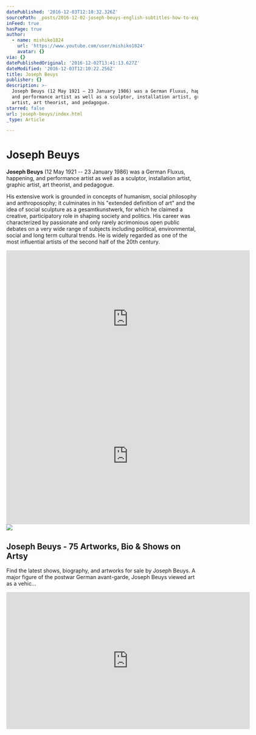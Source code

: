 ```yaml
---
datePublished: '2016-12-03T12:10:32.326Z'
sourcePath: _posts/2016-12-02-joseph-beuys-english-subtitles-how-to-explain-pictures-t.md
inFeed: true
hasPage: true
author:
  - name: mishiko1824
    url: 'https://www.youtube.com/user/mishiko1824'
    avatar: {}
via: {}
datePublishedOriginal: '2016-12-02T13:41:13.627Z'
dateModified: '2016-12-03T12:10:22.256Z'
title: Joseph Beuys
publisher: {}
description: >-
  Joseph Beuys (12 May 1921 – 23 January 1986) was a German Fluxus, happening,
  and performance artist as well as a sculptor, installation artist, graphic
  artist, art theorist, and pedagogue.
starred: false
url: joseph-beuys/index.html
_type: Article

---
```

# Joseph Beuys

**Joseph Beuys** (12 May 1921 -- 23 January 1986) was a German Fluxus, happening, and performance artist as well as a sculptor, installation artist, graphic artist, art theorist, and pedagogue.

His extensive work is grounded in concepts of humanism, social philosophy and anthroposophy; it culminates in his "extended definition of art" and the idea of social sculpture as a gesamtkunstwerk, for which he claimed a creative, participatory role in shaping society and politics. His career was characterized by passionate and only rarely acrimonious open public debates on a very wide range of subjects including political, environmental, social and long term cultural trends. He is widely regarded as one of the most influential artists of the second half of the 20th century.

<iframe src="https://cdn.embedly.com/widgets/media.html?src=https%3A%2F%2Fwww.youtube.com%2Fembed%2FMo47lqk_QH0%3Ffeature%3Doembed&amp;url=http%3A%2F%2Fwww.youtube.com%2Fwatch%3Fv%3DMo47lqk_QH0&amp;image=https%3A%2F%2Fi.ytimg.com%2Fvi%2FMo47lqk_QH0%2Fhqdefault.jpg&amp;key=b7d04c9b404c499eba89ee7072e1c4f7&amp;type=text%2Fhtml&amp;schema=youtube" width="640" height="360" scrolling="no" frameborder="0" allowfullscreen="" style=""></iframe>

<iframe src="https://cdn.embedly.com/widgets/media.html?src=https%3A%2F%2Fwww.youtube.com%2Fembed%2F5HVOCay10m8%3Ffeature%3Doembed&amp;url=http%3A%2F%2Fwww.youtube.com%2Fwatch%3Fv%3D5HVOCay10m8&amp;image=https%3A%2F%2Fi.ytimg.com%2Fvi%2F5HVOCay10m8%2Fhqdefault.jpg&amp;key=b7d04c9b404c499eba89ee7072e1c4f7&amp;type=text%2Fhtml&amp;schema=youtube" width="640" height="360" scrolling="no" frameborder="0" allowfullscreen="" style=""></iframe>

<article style=""><img src="https://s3-us-west-2.amazonaws.com/the-grid-img/p/2608718f70695f01dbb9d663d34e9f70ae899b5c.jpg" /><h1>Joseph Beuys - 75 Artworks, Bio &amp; Shows on Artsy</h1><p>Find the latest shows, biography, and artworks for sale by Joseph Beuys. A major figure of the postwar German avant-garde, Joseph Beuys viewed art as a vehic...</p></article>

<iframe src="https://cdn.embedly.com/widgets/media.html?src=https%3A%2F%2Fwww.youtube.com%2Fembed%2Fo8NgYS4jxM8%3Ffeature%3Doembed&amp;url=http%3A%2F%2Fwww.youtube.com%2Fwatch%3Fv%3Do8NgYS4jxM8&amp;image=https%3A%2F%2Fi.ytimg.com%2Fvi%2Fo8NgYS4jxM8%2Fhqdefault.jpg&amp;key=b7d04c9b404c499eba89ee7072e1c4f7&amp;type=text%2Fhtml&amp;schema=youtube" width="640" height="360" scrolling="no" frameborder="0" allowfullscreen="" style=""></iframe>